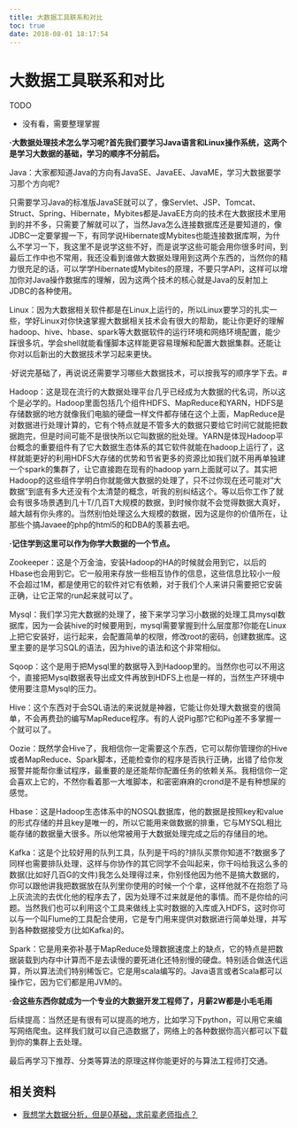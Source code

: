 ```yaml
---
title: 大数据工具联系和对比
toc: true
date: 2018-08-01 18:17:54
---
```

# 大数据工具联系和对比




TODO

* 没有看，需要整理掌握



**·大数据处理技术怎么学习呢?首先我们要学习Java语言和Linux操作系统，这两个是学习大数据的基础，学习的顺序不分前后。**

Java：大家都知道Java的方向有JavaSE、JavaEE、JavaME，学习大数据要学习那个方向呢?

只需要学习Java的标准版JavaSE就可以了，像Servlet、JSP、Tomcat、Struct、Spring、Hibernate，Mybites都是JavaEE方向的技术在大数据技术里用到的并不多，只需要了解就可以了，当然Java怎么连接数据库还是要知道的，像JDBC一定要掌握一下，有同学说Hibernate或Mybites也能连接数据库啊，为什么不学习一下，我这里不是说学这些不好，而是说学这些可能会用你很多时间，到最后工作中也不常用，我还没看到谁做大数据处理用到这两个东西的，当然你的精力很充足的话，可以学学Hibernate或Mybites的原理，不要只学API，这样可以增加你对Java操作数据库的理解，因为这两个技术的核心就是Java的反射加上JDBC的各种使用。

Linux：因为大数据相关软件都是在Linux上运行的，所以Linux要学习的扎实一些，学好Linux对你快速掌握大数据相关技术会有很大的帮助，能让你更好的理解hadoop、hive、hbase、spark等大数据软件的运行环境和网络环境配置，能少踩很多坑，学会shell就能看懂脚本这样能更容易理解和配置大数据集群。还能让你对以后新出的大数据技术学习起来更快。

·好说完基础了，再说说还需要学习哪些大数据技术，可以按我写的顺序学下去。#

Hadoop：这是现在流行的大数据处理平台几乎已经成为大数据的代名词，所以这个是必学的。Hadoop里面包括几个组件HDFS、MapReduce和YARN，HDFS是存储数据的地方就像我们电脑的硬盘一样文件都存储在这个上面，MapReduce是对数据进行处理计算的，它有个特点就是不管多大的数据只要给它时间它就能把数据跑完，但是时间可能不是很快所以它叫数据的批处理。YARN是体现Hadoop平台概念的重要组件有了它大数据生态体系的其它软件就能在hadoop上运行了，这样就能更好的利用HDFS大存储的优势和节省更多的资源比如我们就不用再单独建一个spark的集群了，让它直接跑在现有的hadoop yarn上面就可以了。其实把Hadoop的这些组件学明白你就能做大数据的处理了，只不过你现在还可能对”大数据”到底有多大还没有个太清楚的概念，听我的别纠结这个。等以后你工作了就会有很多场景遇到几十T/几百T大规模的数据，到时候你就不会觉得数据大真好，越大越有你头疼的。当然别怕处理这么大规模的数据，因为这是你的价值所在，让那些个搞Javaee的php的html5的和DBA的羡慕去吧。

**·记住学到这里可以作为你学大数据的一个节点。**

Zookeeper：这是个万金油，安装Hadoop的HA的时候就会用到它，以后的Hbase也会用到它。它一般用来存放一些相互协作的信息，这些信息比较小一般不会超过1M，都是使用它的软件对它有依赖，对于我们个人来讲只需要把它安装正确，让它正常的run起来就可以了。

Mysql：我们学习完大数据的处理了，接下来学习学习小数据的处理工具mysql数据库，因为一会装hive的时候要用到，mysql需要掌握到什么层度那?你能在Linux上把它安装好，运行起来，会配置简单的权限，修改root的密码，创建数据库。这里主要的是学习SQL的语法，因为hive的语法和这个非常相似。

Sqoop：这个是用于把Mysql里的数据导入到Hadoop里的。当然你也可以不用这个，直接把Mysql数据表导出成文件再放到HDFS上也是一样的，当然生产环境中使用要注意Mysql的压力。

Hive：这个东西对于会SQL语法的来说就是神器，它能让你处理大数据变的很简单，不会再费劲的编写MapReduce程序。有的人说Pig那?它和Pig差不多掌握一个就可以了。

Oozie：既然学会Hive了，我相信你一定需要这个东西，它可以帮你管理你的Hive或者MapReduce、Spark脚本，还能检查你的程序是否执行正确，出错了给你发报警并能帮你重试程序，最重要的是还能帮你配置任务的依赖关系。我相信你一定会喜欢上它的，不然你看着那一大堆脚本，和密密麻麻的crond是不是有种想屎的感觉。

Hbase：这是Hadoop生态体系中的NOSQL数据库，他的数据是按照key和value的形式存储的并且key是唯一的，所以它能用来做数据的排重，它与MYSQL相比能存储的数据量大很多。所以他常被用于大数据处理完成之后的存储目的地。

Kafka：这是个比较好用的队列工具，队列是干吗的?排队买票你知道不?数据多了同样也需要排队处理，这样与你协作的其它同学不会叫起来，你干吗给我这么多的数据(比如好几百G的文件)我怎么处理得过来，你别怪他因为他不是搞大数据的，你可以跟他讲我把数据放在队列里你使用的时候一个个拿，这样他就不在抱怨了马上灰流流的去优化他的程序去了，因为处理不过来就是他的事情。而不是你给的问题。当然我们也可以利用这个工具来做线上实时数据的入库或入HDFS，这时你可以与一个叫Flume的工具配合使用，它是专门用来提供对数据进行简单处理，并写到各种数据接受方(比如Kafka)的。

Spark：它是用来弥补基于MapReduce处理数据速度上的缺点，它的特点是把数据装载到内存中计算而不是去读慢的要死进化还特别慢的硬盘。特别适合做迭代运算，所以算法流们特别稀饭它。它是用scala编写的。Java语言或者Scala都可以操作它，因为它们都是用JVM的。

**·会这些东西你就成为一个专业的大数据开发工程师了，月薪2W都是小毛毛雨**

后续提高：当然还是有很有可以提高的地方，比如学习下python，可以用它来编写网络爬虫。这样我们就可以自己造数据了，网络上的各种数据你高兴都可以下载到你的集群上去处理。

最后再学习下推荐、分类等算法的原理这样你能更好的与算法工程师打交通。















## 相关资料

- [我想学大数据分析，但是0基础，求前辈老师指点？](https://www.zhihu.com/question/53006477)
